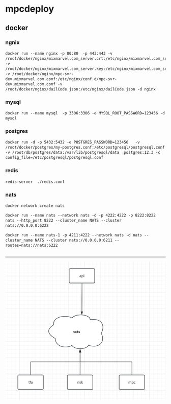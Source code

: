 # mpcdeploy

## docker

### ngnix

```
docker run --name nginx -p 80:80  -p 443:443 -v /root/docker/nginx/mixmarvel.com_server.crt:/etc/nginx/mixmarvel.com_server.crt -v /root/docker/nginx/mixmarvel.com_server.key:/etc/nginx/mixmarvel.com_server.key -v /root/docker/nginx/mpc-svr-dev.mixmarvel.com.conf:/etc/nginx/conf.d/mpc-svr-dev.mixmarvel.com.conf -v /root/docker/nginx/dailCode.json:/etc/nginx/dailCode.json -d nginx
```

### mysql

```
docker run --name mysql  -p 3306:3306 -e MYSQL_ROOT_PASSWORD=123456 -d mysql
```

### postgres

```
docker run -d -p 5432:5432 -e POSTGRES_PASSWORD=123456   -v /root/docker/postgres/my-postgres.conf:/etc/postgresql/postgresql.conf -v /root/db/postgres/data:/var/lib/postgresql/data  postgres:12.3 -c config_file=/etc/postgresql/postgresql.conf
```

### redis

```
redis-server  ./redis.conf
```

### nats

```
docker network create nats
```

```
docker run --name nats --network nats -d -p 4222:4222 -p 8222:8222 nats --http_port 8222 --cluster_name NATS --cluster nats://0.0.0.0:6222
```

```
docker run --name nats-1 -p 4211:4222 --network nats -d nats --cluster_name NATS --cluster nats://0.0.0.0:6211 --routes=nats://nats:6222
```

##

---

<img decoding="async" src="res/screenshot20231109.png" >
